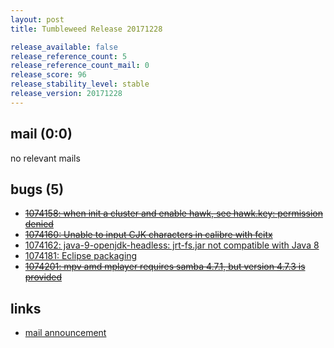 ```yaml
---
layout: post
title: Tumbleweed Release 20171228

release_available: false
release_reference_count: 5
release_reference_count_mail: 0
release_score: 96
release_stability_level: stable
release_version: 20171228
---
```


## mail (0:0)

no relevant mails

## bugs (5)

<!--more-->

- ~~[1074158: when init a cluster and enable hawk, see hawk.key: permission denied](https://bugzilla.opensuse.org/show_bug.cgi?id=1074158)~~
- ~~[1074160: Unable to input CJK characters in calibre with fcitx](https://bugzilla.opensuse.org/show_bug.cgi?id=1074160)~~
- [1074162: java-9-openjdk-headless: jrt-fs.jar not compatible with Java 8](https://bugzilla.opensuse.org/show_bug.cgi?id=1074162)
- [1074181: Eclipse packaging](https://bugzilla.opensuse.org/show_bug.cgi?id=1074181)
- ~~[1074201: mpv amd mplayer requires samba 4.7.1, but version 4.7.3 is provided](https://bugzilla.opensuse.org/show_bug.cgi?id=1074201)~~



## links

- [mail announcement](https://lists.opensuse.org/opensuse-factory/2017-12/msg00442.html)
